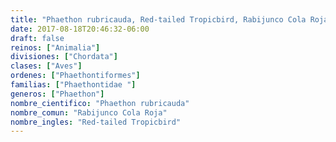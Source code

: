 ```yaml
---
title: "Phaethon rubricauda, Red-tailed Tropicbird, Rabijunco Cola Roja"
date: 2017-08-18T20:46:32-06:00
draft: false
reinos: ["Animalia"]
divisiones: ["Chordata"]
clases: ["Aves"]
ordenes: ["Phaethontiformes"]
familias: ["Phaethontidae "]
generos: ["Phaethon"]
nombre_cientifico: "Phaethon rubricauda"
nombre_comun: "Rabijunco Cola Roja"
nombre_ingles: "Red-tailed Tropicbird"
---
```

